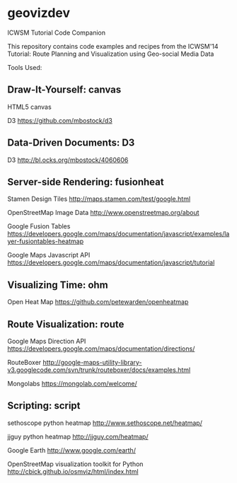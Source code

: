 geovizdev
=========

ICWSM Tutorial Code Companion

This repository contains code examples and recipes from the ICWSM'14 Tutorial:
Route Planning and Visualization using Geo-social Media Data

Tools Used:

Draw-It-Yourself: canvas
-------
HTML5 canvas

D3 https://github.com/mbostock/d3

Data-Driven Documents: D3
-------
D3 http://bl.ocks.org/mbostock/4060606

Server-side Rendering: fusionheat
-------
Stamen Design Tiles http://maps.stamen.com/test/google.html

OpenStreetMap Image Data http://www.openstreetmap.org/about

Google Fusion Tables https://developers.google.com/maps/documentation/javascript/examples/layer-fusiontables-heatmap

Google Maps Javascript API https://developers.google.com/maps/documentation/javascript/tutorial

Visualizing Time: ohm
-------
Open Heat Map https://github.com/petewarden/openheatmap

Route Visualization: route
-------
Google Maps Direction API https://developers.google.com/maps/documentation/directions/

RouteBoxer http://google-maps-utility-library-v3.googlecode.com/svn/trunk/routeboxer/docs/examples.html

Mongolabs https://mongolab.com/welcome/

Scripting: script
-------
sethoscope python heatmap http://www.sethoscope.net/heatmap/

jjguy python heatmap http://jjguy.com/heatmap/

Google Earth http://www.google.com/earth/

OpenStreetMap visualization toolkit for Python http://cbick.github.io/osmviz/html/index.html

